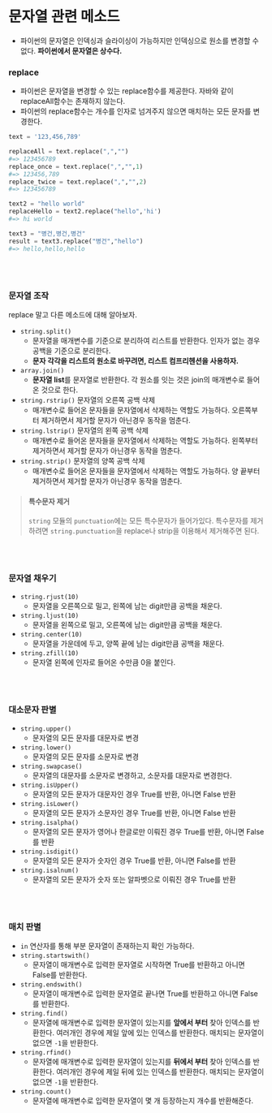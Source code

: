 # 문자열 관련 메소드

- 파이썬의 문자열은 인덱싱과 슬라이싱이 가능하지만 인덱싱으로 원소를 변경할 수 없다. **파이썬에서 문자열은 상수다.**

### replace

- 파이썬은 문자열을 변경할 수 있는 replace함수를 제공한다. 자바와 같이 replaceAll함수는 존재하지 않는다.
- 파이썬의 replace함수는 개수를 인자로 넘겨주지 않으면 매치하는 모든 문자를 변경한다.

```python
text = '123,456,789'

replaceAll = text.replace(",","")
#=> 123456789
replace_once = text.replace(",","",1)
#=> 123456,789
replace_twice = text.replace(",","",2)
#=> 123456789

text2 = "hello world"
replaceHello = text2.replace("hello",'hi')
#=> hi world

text3 = "병건,병건,병건"
result = text3.replace("병건","hello")
#=> hello,hello,hello
```

<br>
<br>

### 문자열 조작

replace 말고 다른 메소드에 대해 알아보자.

- `string.split()`
  - 문자열을 매개변수를 기준으로 분리하여 리스트를 반환한다. 인자가 없는 경우 공백을 기준으로 분리한다.
  - **문자 각각을 리스트의 원소로 바꾸려면, 리스트 컴프리헨션을 사용하자.**
- `array.join()`
  - **문자열 list**를 문자열로 반환한다. 각 원소를 잇는 것은 join의 매개변수로 들어온 것으로 한다.
- `string.rstrip()` 문자열의 오른쪽 공백 삭제
  - 매개변수로 들어온 문자들을 문자열에서 삭제하는 역할도 가능하다. 오른쪽부터 제거하면서 제거할 문자가 아닌경우 동작을 멈춘다.
- `string.lstrip()` 문자열의 왼쪽 공백 삭제
  - 매개변수로 들어온 문자들을 문자열에서 삭제하는 역할도 가능하다. 왼쪽부터 제거하면서 제거할 문자가 아닌경우 동작을 멈춘다.
- `string.strip()` 문자열의 양쪽 공백 삭제
  - 매개변수로 들어온 문자들을 문자열에서 삭제하는 역할도 가능하다. 양 끝부터 제거하면서 제거할 문자가 아닌경우 동작을 멈춘다.

> #### **특수문자 제거**
>
> `string` 모듈의 `punctuation`에는 모든 특수문자가 들어가있다. 특수문자를 제거하려면 `string.punctuation`을 replace나 strip을 이용해서 제거해주면 된다.

<br>
<br>

### 문자열 채우기

- `string.rjust(10)`
  - 문자열을 오른쪽으로 밀고, 왼쪽에 남는 digit만큼 공백을 채운다.
- `string.ljust(10)`
  - 문자열을 왼쪽으로 밀고, 오른쪽에 남는 digit만큼 공백을 채운다.
- `string.center(10)`
  - 문자열을 가운데에 두고, 양쪽 끝에 남는 digit만큼 공백을 채운다.
- `string.zfill(10)`
  - 문자열 왼쪽에 인자로 들어온 수만큼 0을 붙인다.

<br>
<br>

### 대소문자 판별

- `string.upper()`
  - 문자열의 모든 문자를 대문자로 변경
- `string.lower()`
  - 문자열의 모든 문자를 소문자로 변경
- `string.swapcase()`
  - 문자열의 대문자를 소문자로 변경하고, 소문자를 대문자로 변경한다.
- `string.isUpper()`
  - 문자열의 모든 문자가 대문자인 경우 True를 반환, 아니면 False 반환
- `string.isLower()`
  - 문자열의 모든 문자가 소문자인 경우 True를 반환, 아니면 False 반환
- `string.isalpha()`
  - 문자열의 모든 문자가 영어나 한글로만 이뤄진 경우 True를 반환, 아니면 False를 반환
- `string.isdigit()`
  - 문자열의 모든 문자가 숫자인 경우 True를 반환, 아니면 False를 반환
- `string.isalnum()`
  - 문자열의 모든 문자가 숫자 또는 알파벳으로 이뤄진 경우 True를 반환

<br>
<br>

### 매치 판별

- `in` 연산자를 통해 부분 문자열이 존재하는지 확인 가능하다.
- `string.startswith()`
  - 문자열이 매개변수로 입력한 문자열로 시작하면 True를 반환하고 아니면 False를 반환한다.
- `string.endswith()`
  - 문자열이 매개변수로 입력한 문자열로 끝나면 True를 반환하고 아니면 False를 반환한다.
- `string.find()`
  - 문자열에 매개변수로 입력한 문자열이 있는지를 **앞에서 부터** 찾아 인덱스를 반환한다. 여러개인 경우에 제일 앞에 있는 인덱스를 반환한다. 매치되는 문자열이 없으면 `-1`을 반환한다.
- `string.rfind()`
  - 문자열에 매개변수로 입력한 문자열이 있는지를 **뒤에서 부터** 찾아 인덱스를 반환한다. 여러개인 경우에 제일 뒤에 있는 인덱스를 반환한다. 매치되는 문자열이 없으면 `-1`을 반환한다.
- `string.count()`
  - 문자열에 매개변수로 입력한 문자열이 몇 개 등장하는지 개수를 반환해준다.
